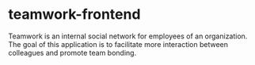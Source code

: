 # teamwork-frontend
Teamwork is an internal social network for employees of an organization. The goal of this application is to facilitate more interaction between colleagues and promote team bonding.
